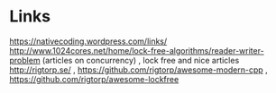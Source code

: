 # Links

https://nativecoding.wordpress.com/links/
http://www.1024cores.net/home/lock-free-algorithms/reader-writer-problem (articles on concurrency) , lock free and nice articles http://rigtorp.se/ , https://github.com/rigtorp/awesome-modern-cpp , https://github.com/rigtorp/awesome-lockfree

